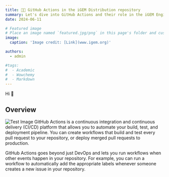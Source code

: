 ```yaml
---
title: 🧑‍💻️ GitHub Actions in the iGEM Distribution repository
summary: Let's dive into GitHub Actions and their role in the iGEM Engineering distribution repository
date: 2024-06-11

# Featured image
# Place an image named `featured.jpg/png` in this page's folder and customize its options here.
image:
  caption: 'Image credit: [Link](www.igem.org)'

authors:
  - admin

#tags:
#  - Academic
#  - Wowchemy
#  - Markdown 
---
```


Hi 👋

## Overview
![Test Image](https://github.com/jguillen15/jguillen15.github.io/tree/main/content/images/Christmas.jpg)
GitHub Actions is a continuous integration and continuous delivery (CI/CD) platform that allows you to automate your build, test, and deployment pipeline. You can create workflows that build and test every pull request to your repository, or deploy merged pull requests to production.

GitHub Actions goes beyond just DevOps and lets you run workflows when other events happen in your repository. For example, you can run a workflow to automatically add the appropriate labels whenever someone creates a new issue in your repository.











